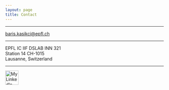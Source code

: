 ```yaml
---
layout: page
title: Contact
---
```



<hr>

baris.kasikci@epfl.ch

<hr>

EPFL IC IIF DSLAB INN 321 
<br>
Station 14 CH-1015 
<br>
Lausanne, Switzerland


<hr>

<p>
<a href="https://www.linkedin.com/pub/baris-kasikci/10/76a/761">
<img src="{{ site.baseurl }}public/linkedin-logo.jpg" alt="My LinkedIn profile" width="42" height="45" border="0">
</a>
</p>